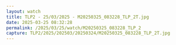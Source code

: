 ```yaml
---
layout: watch
title: TLP2 - 25/03/2025 - M20250325_083228_TLP_2T.jpg
date: 2025-03-25 08:32:28
permalink: /2025/03/25/watch/M20250325_083228_TLP_2
capture: TLP2/2025/202503/20250324/M20250325_083228_TLP_2T.jpg
---
```

